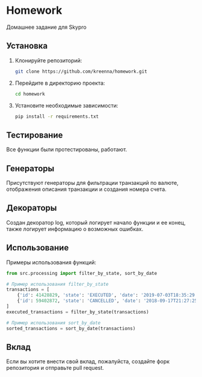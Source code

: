 # Homework

Домашнее задание для Skypro

## Установка

1. Клонируйте репозиторий:
   ```bash
   git clone https://github.com/kreenna/homework.git
   ```
2. Перейдите в директорию проекта:
   ```bash
   cd homework
   ```
3. Установите необходимые зависимости:
   ```bash
   pip install -r requirements.txt
   ```
   
## Тестирование

Все функции были протестированы, работают.

## Генераторы 

Присутствуют генераторы для фильтрации транзакций по валюте, отображения описания транзакции и создания номера счета.

## Декораторы

Создан декоратор log, который логирует начало функции и ее конец, также логирует информацию о возможных ошибках.

## Использование

Примеры использования функций:

```python
from src.processing import filter_by_state, sort_by_date

# Пример использования filter_by_state
transactions = [
    {'id': 41428829, 'state': 'EXECUTED', 'date': '2019-07-03T18:35:29.512364'},
    {'id': 59402872, 'state': 'CANCELLED', 'date': '2018-09-17T21:27:25.241241'}
]
executed_transactions = filter_by_state(transactions)

# Пример использования sort_by_date
sorted_transactions = sort_by_date(transactions)
```

## Вклад

Если вы хотите внести свой вклад, пожалуйста, создайте форк репозитория и отправьте pull request.